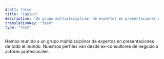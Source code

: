 ```yaml
---
draft: false
title: "Equipo"
description: "Un grupo multidisciplinar de expertos en presentaciones de todo el mundo, con amplia y variada experiencia empresarial y artística"
translationKey: "team"
type: "team"
---
```


Hemos reunido a un grupo multidisciplinar de expertos en presentaciones de todo el mundo. Nuestros perfiles van desde ex-consultores de negocio a actores profesionales.